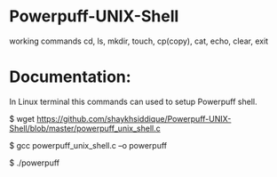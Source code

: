 # Powerpuff-UNIX-Shell

working commands cd, ls, mkdir, touch, cp(copy), cat, echo, clear, exit

# Documentation:
In Linux terminal this commands can used to setup Powerpuff shell.

$ wget https://github.com/shaykhsiddique/Powerpuff-UNIX-Shell/blob/master/powerpuff_unix_shell.c

$ gcc powerpuff_unix_shell.c –o powerpuff

$ ./powerpuff

